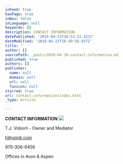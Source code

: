 ```yaml
---
inFeed: true
hasPage: true
inNav: false
inLanguage: null
keywords: []
description: CONTACT INFORMATION
datePublished: '2016-04-23T16:51:22.151Z'
dateModified: '2016-04-23T16:49:56.937Z'
title: ''
author: []
sourcePath: _posts/2016-04-20-contact-information.md
published: true
authors: []
publisher:
  name: null
  domain: null
  url: null
  favicon: null
starred: true
url: contact-information/index.html
_type: Article

---
```

**CONTACT INFORMATION**
![](https://the-grid-user-content.s3-us-west-2.amazonaws.com/b05787e1-ad93-4b19-8bcd-b51edd65eff8.jpg)

T.J. Voboril - Owner and Mediator

tj@vordr.com

970-306-6456

Offices in Avon & Aspen